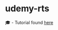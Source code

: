 # udemy-rts
:mortar_board: - Tutorial found [here](https://www.udemy.com/course/unity-multiplayer/)
